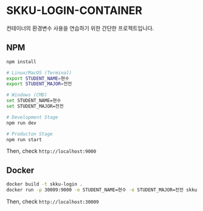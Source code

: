 # SKKU-LOGIN-CONTAINER

컨테이너의 환경변수 사용을 연습하기 위한 간단한 프로젝트입니다. 

## NPM
```bash
npm install

# Linux/MacOS (Terminal)
export STUDENT_NAME=현수
export STUDENT_MAJOR=전전

# Windows (CMD)
set STUDENT_NAME=현수
set STUDENT_MAJOR=전전

# Development Stage
npm run dev

# Producton Stage
npm run start
```
Then, check `http://localhost:9000`

## Docker
```bash
docker build -t skku-login .
docker run -p 30009:9000 -e STUDENT_NAME=현수 -e STUDENT_MAJOR=전전 skku-login
```
Then, check `http://localhost:30009`